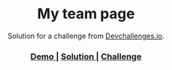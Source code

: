 <!-- Please update value in the {}  -->

<h1 align="center">My team page</h1>

<div align="center">
   Solution for a challenge from  <a href="http://devchallenges.io" target="_blank">Devchallenges.io</a>.
</div>

<div align="center">
  <h3>
    <a href="https://remymozelle.github.io/dev-challenges/integrations/my-team-page-master/index.html">
      Demo
    </a>
    <span> | </span>
    <a href="https://remymozelle.github.io/dev-challenges/integrations/my-team-page-master/index.html">
      Solution
    </a>
    <span> | </span>
    <a href="https://devchallenges.io/challenges/hhmesazsqgKXrTkYkt0U">
      Challenge
    </a>
  </h3>
</div>
